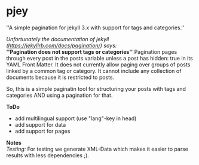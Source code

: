 # pjey

''A simple pagination for jekyll 3.x with support for tags and categories.''

*Unfortunately the documentation of jekyll (https://jekyllrb.com/docs/pagination/) says:*\
**''Pagination does not support tags or categories''** Pagination pages through every post in the posts variable unless a post has hidden: true in its YAML Front Matter. It does not currently allow paging over groups of posts linked by a common tag or category. It cannot include any collection of documents because it is restricted to posts.

So, this is a simple paginatin tool for structuring your posts with tags and categories AND using a pagination for that.

**ToDo**
- add multilingual support (use "lang"-key in head)
- add support for data
- add support for pages

**Notes**\
*Testing:* For testing we generate XML-Data which makes it easier to parse results with less dependencies ;).